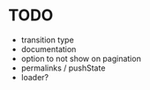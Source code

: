 # TODO

* transition type
* documentation
* option to not show on pagination
* permalinks / pushState
* loader?

